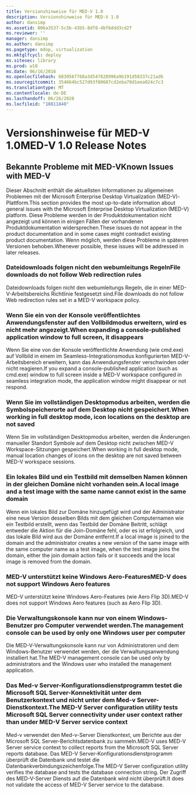 ```yaml
---
title: Versionshinweise für MED-V 1.0
description: Versionshinweise für MED-V 1.0
author: dansimp
ms.assetid: 006a3537-5c5b-43b5-8df8-4bf6ddd3cd2f
ms.reviewer: ''
manager: dansimp
ms.author: dansimp
ms.pagetype: mdop, virtualization
ms.mktglfcycl: deploy
ms.sitesec: library
ms.prod: w10
ms.date: 06/16/2016
ms.openlocfilehash: 683056f768a3d547828996a9b191d58337c21ad6
ms.sourcegitcommit: 354664bc527d93f80687cd2eba70d1eea024c7c3
ms.translationtype: MT
ms.contentlocale: de-DE
ms.lasthandoff: 06/26/2020
ms.locfileid: "10811848"
---
```

# <span data-ttu-id="f8afb-103">Versionshinweise für MED-V 1.0</span><span class="sxs-lookup"><span data-stu-id="f8afb-103">MED-V 1.0 Release Notes</span></span>


## <span data-ttu-id="f8afb-104">Bekannte Probleme mit MED-V</span><span class="sxs-lookup"><span data-stu-id="f8afb-104">Known Issues with MED-V</span></span>


<span data-ttu-id="f8afb-105">Dieser Abschnitt enthält die aktuellsten Informationen zu allgemeinen Problemen mit der Microsoft Enterprise Desktop Virtualization (MED-V)-Plattform.</span><span class="sxs-lookup"><span data-stu-id="f8afb-105">This section provides the most up-to-date information about general issues with the Microsoft Enterprise Desktop Virtualization (MED-V) platform.</span></span> <span data-ttu-id="f8afb-106">Diese Probleme werden in der Produktdokumentation nicht angezeigt und können in einigen Fällen der vorhandenen Produktdokumentation widersprechen.</span><span class="sxs-lookup"><span data-stu-id="f8afb-106">These issues do not appear in the product documentation and in some cases might contradict existing product documentation.</span></span> <span data-ttu-id="f8afb-107">Wenn möglich, werden diese Probleme in späteren Versionen behoben.</span><span class="sxs-lookup"><span data-stu-id="f8afb-107">Whenever possible, these issues will be addressed in later releases.</span></span>

### <span data-ttu-id="f8afb-108">Dateidownloads folgen nicht den webumleitungs Regeln</span><span class="sxs-lookup"><span data-stu-id="f8afb-108">File downloads do not follow Web redirection rules</span></span>

<span data-ttu-id="f8afb-109">Dateidownloads folgen nicht den webumleitungs Regeln, die in einer MED-V-Arbeitsbereichs Richtlinie festgesetzt sind.</span><span class="sxs-lookup"><span data-stu-id="f8afb-109">File downloads do not follow Web redirection rules set in a MED-V workspace policy.</span></span>

### <span data-ttu-id="f8afb-110">Wenn Sie ein von der Konsole veröffentlichtes Anwendungsfenster auf den Vollbildmodus erweitern, wird es nicht mehr angezeigt.</span><span class="sxs-lookup"><span data-stu-id="f8afb-110">When expanding a console-published application window to full screen, it disappears</span></span>

<span data-ttu-id="f8afb-111">Wenn Sie eine von der Konsole veröffentlichte Anwendung (wie cmd.exe) auf Vollbild in einem im Seamless-Integrationsmodus konfigurierten MED-V-Arbeitsbereich erweitern, kann das Anwendungsfenster verschwinden oder nicht reagieren.</span><span class="sxs-lookup"><span data-stu-id="f8afb-111">If you expand a console-published application (such as cmd.exe) window to full screen inside a MED-V workspace configured in seamless integration mode, the application window might disappear or not respond.</span></span>

### <span data-ttu-id="f8afb-112">Wenn Sie im vollständigen Desktopmodus arbeiten, werden die Symbolspeicherorte auf dem Desktop nicht gespeichert.</span><span class="sxs-lookup"><span data-stu-id="f8afb-112">When working in full desktop mode, icon locations on the desktop are not saved</span></span>

<span data-ttu-id="f8afb-113">Wenn Sie im vollständigen Desktopmodus arbeiten, werden die Änderungen manueller Standort Symbole auf dem Desktop nicht zwischen MED-V Workspace-Sitzungen gespeichert.</span><span class="sxs-lookup"><span data-stu-id="f8afb-113">When working in full desktop mode, manual location changes of icons on the desktop are not saved between MED-V workspace sessions.</span></span>

### <span data-ttu-id="f8afb-114">Ein lokales Bild und ein Testbild mit demselben Namen können in der gleichen Domäne nicht vorhanden sein.</span><span class="sxs-lookup"><span data-stu-id="f8afb-114">A local image and a test image with the same name cannot exist in the same domain</span></span>

<span data-ttu-id="f8afb-115">Wenn ein lokales Bild zur Domäne hinzugefügt wird und der Administrator eine neue Version desselben Bilds mit dem gleichen Computernamen wie ein Testbild erstellt, wenn das Testbild der Domäne Beitritt, schlägt entweder die Aktion für die Join-Domäne fehl, oder es ist erfolgreich, und das lokale Bild wird aus der Domäne entfernt.</span><span class="sxs-lookup"><span data-stu-id="f8afb-115">If a local image is joined to the domain and the administrator creates a new version of the same image with the same computer name as a test image, when the test image joins the domain, either the join domain action fails or it succeeds and the local image is removed from the domain.</span></span>

### <span data-ttu-id="f8afb-116">MED-V unterstützt keine Windows Aero-Features</span><span class="sxs-lookup"><span data-stu-id="f8afb-116">MED-V does not support Windows Aero features</span></span>

<span data-ttu-id="f8afb-117">MED-V unterstützt keine Windows Aero-Features (wie Aero Flip 3D).</span><span class="sxs-lookup"><span data-stu-id="f8afb-117">MED-V does not support Windows Aero features (such as Aero Flip 3D).</span></span>

### <span data-ttu-id="f8afb-118">Die Verwaltungskonsole kann nur von einem Windows-Benutzer pro Computer verwendet werden.</span><span class="sxs-lookup"><span data-stu-id="f8afb-118">The management console can be used by only one Windows user per computer</span></span>

<span data-ttu-id="f8afb-119">Die MED-V-Verwaltungskonsole kann nur von Administratoren und dem Windows-Benutzer verwendet werden, der die Verwaltungsanwendung installiert hat.</span><span class="sxs-lookup"><span data-stu-id="f8afb-119">The MED-V management console can be used only by administrators and the Windows user who installed the management application.</span></span>

### <span data-ttu-id="f8afb-120">Das Med-v Server-Konfigurationsdienstprogramm testet die Microsoft SQL Server-Konnektivität unter dem Benutzerkontext und nicht unter dem Med-v Server-Dienstkontext.</span><span class="sxs-lookup"><span data-stu-id="f8afb-120">The MED-V Server configuration utility tests Microsoft SQL Server connectivity under user context rather than under MED-V Server service context</span></span>

<span data-ttu-id="f8afb-121">Med-v verwendet den Med-v-Server Dienstkontext, um Berichte aus der Microsoft SQL Server-Berichtsdatenbank zu sammeln.</span><span class="sxs-lookup"><span data-stu-id="f8afb-121">MED-V uses MED-V Server service context to collect reports from the Microsoft SQL Server reports database.</span></span> <span data-ttu-id="f8afb-122">Das MED-V Server-Konfigurationsdienstprogramm überprüft die Datenbank und testet die Datenbankverbindungszeichenfolge.</span><span class="sxs-lookup"><span data-stu-id="f8afb-122">The MED-V Server configuration utility verifies the database and tests the database connection string.</span></span> <span data-ttu-id="f8afb-123">Der Zugriff des MED-V-Server Diensts auf die Datenbank wird nicht überprüft.</span><span class="sxs-lookup"><span data-stu-id="f8afb-123">It does not validate the access of MED-V Server service to the database.</span></span>

 

 





